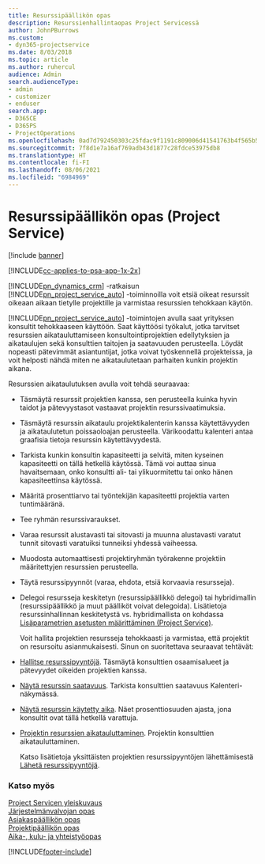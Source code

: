 ```yaml
---
title: Resurssipäällikön opas
description: Resurssienhallintaopas Project Servicessä
author: JohnPBurrows
ms.custom:
- dyn365-projectservice
ms.date: 8/03/2018
ms.topic: article
ms.author: ruhercul
audience: Admin
search.audienceType:
- admin
- customizer
- enduser
search.app:
- D365CE
- D365PS
- ProjectOperations
ms.openlocfilehash: 0ad7d792450303c25fdac9f1191c809006d41541763b4f565b55abfa6da58a0a
ms.sourcegitcommit: 7f8d1e7a16af769adb43d1877c28fdce53975db8
ms.translationtype: HT
ms.contentlocale: fi-FI
ms.lasthandoff: 08/06/2021
ms.locfileid: "6984969"
---
```

# <a name="resource-manager-guide-project-service"></a>Resurssipäällikön opas (Project Service)

[!include [banner](../includes/psa-now-project-operations.md)]

[!INCLUDE[cc-applies-to-psa-app-1x-2x](../includes/cc-applies-to-psa-app-1x-2x.md)]

[!INCLUDE[pn_dynamics_crm](../includes/pn-dynamics-crm.md)] -ratkaisun [!INCLUDE[pn_project_service_auto](../includes/pn-project-service-auto.md)] -toiminnoilla voit etsiä oikeat resurssit oikeaan aikaan tietylle projektille ja varmistaa resurssien tehokkaan käytön.  
  
 [!INCLUDE[pn_project_service_auto](../includes/pn-project-service-auto.md)] -toimintojen avulla saat yrityksen konsultit tehokkaaseen käyttöön. Saat käyttöösi työkalut, jotka tarvitset resurssien aikatauluttamiseen konsultointiprojektien edellytyksien ja aikataulujen sekä konsulttien taitojen ja saatavuuden perusteella. Löydät nopeasti pätevimmät asiantuntijat, jotka voivat työskennellä projekteissa, ja voit helposti nähdä miten ne aikataulutetaan parhaiten kunkin projektin aikana.  
  
 Resurssien aikataulutuksen avulla voit tehdä seuraavaa:  
  
- Täsmäytä resurssit projektien kanssa, sen perusteella kuinka hyvin taidot ja pätevyystasot vastaavat projektin resurssivaatimuksia.  
  
- Täsmäytä resurssin aikataulu projektikalenterin kanssa käytettävyyden ja aikataulutetun poissaoloajan perusteella. Värikoodattu kalenteri antaa graafisia tietoja resurssin käytettävyydestä.  
  
- Tarkista kunkin konsultin kapasiteetti ja selvitä, miten kyseinen kapasiteetti on tällä hetkellä käytössä. Tämä voi auttaa sinua havaitsemaan, onko konsultti ali- tai ylikuormitettu tai onko hänen kapasiteettinsa käytössä.  
  
- Määritä prosenttiarvo tai työntekijän kapasiteetti projektia varten tuntimääränä.  
  
- Tee ryhmän resurssivaraukset.  
  
- Varaa resurssit alustavasti tai sitovasti ja muunna alustavasti varatut tunnit sitovasti varatuiksi tunneiksi yhdessä vaiheessa.  
  
- Muodosta automaattisesti projektiryhmän työrakenne projektiin määritettyjen resurssien perusteella.  
  
- Täytä resurssipyynnöt (varaa, ehdota, etsiä korvaavia resursseja).  
  
- Delegoi resursseja keskitetyn (resurssipäällikkö delegoi) tai hybridimallin (resurssipäällikkö ja muut päälliköt voivat delegoida). Lisätietoja resurssinhallinnan keskitetystä vs. hybridimallista on kohdassa [Lisäparametrien asetusten määrittäminen (Project Service)](../psa/configure-additional-parameters-settings.md).  
  
  Voit hallita projektien resursseja tehokkaasti ja varmistaa, että projektit on resursoitu asianmukaisesti. Sinun on suoritettava seuraavat tehtävät:  
  
- [Hallitse resurssipyyntöjä](../psa/manage-resource-requests.md). Täsmäytä konsulttien osaamisalueet ja pätevyydet oikeiden projektien kanssa.  
  
- [Näytä resurssin saatavuus](../psa/view-resource-availability.md). Tarkista konsulttien saatavuus Kalenteri-näkymässä.  
  
- [Näytä resurssin käytetty aika](../psa/view-resource-utilization.md). Näet prosenttiosuuden ajasta, jona konsultit ovat tällä hetkellä varattuja.  
  
- [Projektin resurssien aikatauluttaminen](../psa/schedule-resources-project.md). Projektin konsulttien aikatauluttaminen.  
  
  Katso lisätietoja yksittäisten projektien resurssipyyntöjen lähettämisestä [Lähetä resurssipyyntöjä](../psa/submit-resource-requests.md).  
  
### <a name="see-also"></a>Katso myös  
 [Project Servicen yleiskuvaus](../psa/overview.md)   
 [Järjestelmänvalvojan opas](../psa/admin-guide.md)   
 [Asiakaspäällikön opas](../psa/account-manager-guide.md)   
 [Projektipäällikön opas](../psa/project-manager-guide.md)   
 [Aika-, kulu- ja yhteistyöopas](../psa/time-expense-collaboration-guide.md)


[!INCLUDE[footer-include](../includes/footer-banner.md)]